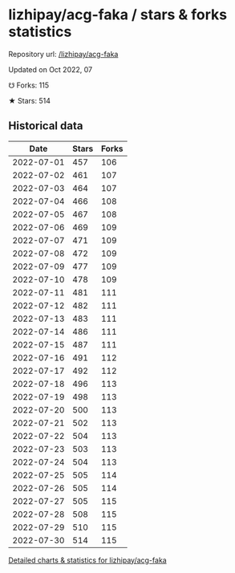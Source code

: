 # lizhipay/acg-faka / stars & forks statistics

Repository url: [/lizhipay/acg-faka](https://github.com/lizhipay/acg-faka)

Updated on Oct 2022, 07

☋ Forks: 115

★ Stars: 514

## Historical data
| Date | Stars | Forks |
|------|-------|-------|
| 2022-07-01 | 457 | 106 | 
| 2022-07-02 | 461 | 107 | 
| 2022-07-03 | 464 | 107 | 
| 2022-07-04 | 466 | 108 | 
| 2022-07-05 | 467 | 108 | 
| 2022-07-06 | 469 | 109 | 
| 2022-07-07 | 471 | 109 | 
| 2022-07-08 | 472 | 109 | 
| 2022-07-09 | 477 | 109 | 
| 2022-07-10 | 478 | 109 | 
| 2022-07-11 | 481 | 111 | 
| 2022-07-12 | 482 | 111 | 
| 2022-07-13 | 483 | 111 | 
| 2022-07-14 | 486 | 111 | 
| 2022-07-15 | 487 | 111 | 
| 2022-07-16 | 491 | 112 | 
| 2022-07-17 | 492 | 112 | 
| 2022-07-18 | 496 | 113 | 
| 2022-07-19 | 498 | 113 | 
| 2022-07-20 | 500 | 113 | 
| 2022-07-21 | 502 | 113 | 
| 2022-07-22 | 504 | 113 | 
| 2022-07-23 | 503 | 113 | 
| 2022-07-24 | 504 | 113 | 
| 2022-07-25 | 505 | 114 | 
| 2022-07-26 | 505 | 114 | 
| 2022-07-27 | 505 | 115 | 
| 2022-07-28 | 508 | 115 | 
| 2022-07-29 | 510 | 115 | 
| 2022-07-30 | 514 | 115 | 


[Detailed charts & statistics for lizhipay/acg-faka](https://reviewgithub.com/rep/lizhipay/acg-faka)
